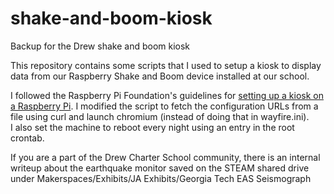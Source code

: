 # shake-and-boom-kiosk
Backup for the Drew shake and boom kiosk

This repository contains some scripts that I used to setup a kiosk to display
data from our Raspberry Shake and Boom device installed at our school.

I  followed the Raspberry Pi Foundation's guidelines for [setting up
a kiosk on a Raspberry Pi](https://www.raspberrypi.com/tutorials/how-to-use-a-raspberry-pi-in-kiosk-mode/). 
I modified the script to fetch the configuration URLs from a file using curl and launch chromium (instead of doing that in wayfire.ini).  
I also set the machine to reboot every night using an 
entry in the root crontab.

If you are a part of the Drew Charter School community, there is an internal 
writeup about the earthquake monitor saved on the STEAM shared drive under 
Makerspaces/Exhibits/JA Exhibits/Georgia Tech EAS Seismograph
